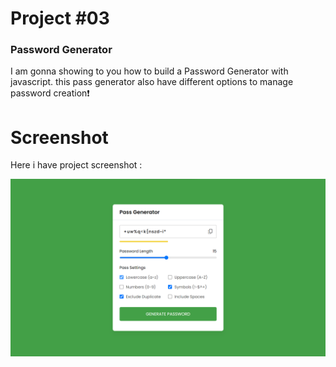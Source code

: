 # Project #03

### Password Generator
I am gonna showing to you how to build a Password Generator with javascript. this pass generator also have different options to manage password creation❗️

# Screenshot
Here i have project screenshot :

![screenshot](result.png)
